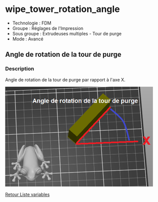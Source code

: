 # wipe_tower_rotation_angle

* Technologie : FDM
* Groupe : Réglages de l'Impression
* Sous groupe : Extrudeuses multiples - Tour de purge
* Mode : Avancé

## Angle de rotation de la tour de purge 

### Description

Angle de rotation de la tour de purge par rapport à l'axe X.

![Angle de rotation de la tour de purge ](./images/wipe_tower_rotation_angle/001.png)

[Retour Liste variables](variable_list.md)